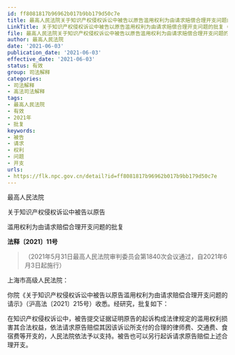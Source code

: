 ```yaml
---
id: ff8081817b96962b017b9bb179d50c7e
title: 最高人民法院关于知识产权侵权诉讼中被告以原告滥用权利为由请求赔偿合理开支问题的批复
LinkTitle: 关于知识产权侵权诉讼中被告以原告滥用权利为由请求赔偿合理开支问题的批复（2021）
file: 最高人民法院关于知识产权侵权诉讼中被告以原告滥用权利为由请求赔偿合理开支问题的批复_20210603_ff8081817b96962b017b9bb179d50c7e.docx
author: 最高人民法院
date: '2021-06-03'
publication_date: '2021-06-03'
effective_date: '2021-06-03'
status: 有效
group: 司法解释
categories:
- 司法解释
- 高法司法解释
tags:
- 最高人民法院
- 有效
- 2021年
- 批复
keywords:
- 被告
- 请求
- 权利
- 问题
- 开支
urls:
- https://flk.npc.gov.cn/detail?id=ff8081817b96962b017b9bb179d50c7e
---
```


最高人民法院

关于知识产权侵权诉讼中被告以原告

滥用权利为由请求赔偿合理开支问题的批复

**法释〔2021〕11号**

> （2021年5月31日最高人民法院审判委员会第1840次会议通过，自2021年6月3日起施行）

上海市高级人民法院：

你院《关于知识产权侵权诉讼中被告以原告滥用权利为由请求赔偿合理开支问题的请示》（沪高法〔2021〕215号）收悉。经研究，批复如下：

在知识产权侵权诉讼中，被告提交证据证明原告的起诉构成法律规定的滥用权利损害其合法权益，依法请求原告赔偿其因该诉讼所支付的合理的律师费、交通费、食宿费等开支的，人民法院依法予以支持。被告也可以另行起诉请求原告赔偿上述合理开支。
